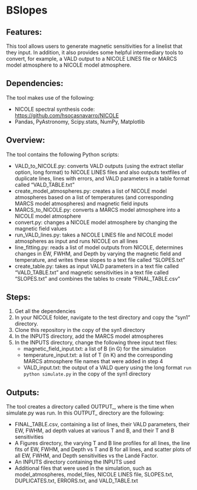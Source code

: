 # BSlopes

## Features:

This tool allows users to generate magnetic sensitivities for a linelist that they input. In addition, it also provides some helpful intermediary tools to convert, for example, a VALD output to a NICOLE LINES file or MARCS model atmosphere to a NICOLE model atmosphere. 

## Dependencies:

The tool makes use of the following:

- NICOLE spectral synthesis code: https://github.com/hsocasnavarro/NICOLE
- Pandas, PyAstronomy, Scipy.stats, NumPy, Matplotlib

## Overview:

The tool contains the following Python scripts:

- VALD_to_NICOLE.py: converts VALD outputs (using the extract stellar option, long format) to NICOLE LINES files and also outputs textfiles of duplicate lines, lines with errors, and VALD parameters in a table format called “VALD_TABLE.txt”
- create_model_atmospheres.py: creates a list of NICOLE model atmospheres based on a list of temperatures (and corresponding MARCS model atmospheres) and magnetic field inputs
- MARCS_to_NICOLE.py: converts a MARCS model atmosphere into a NICOLE model atmosphere
- convert.py: changes a NICOLE model atmosphere by changing the magnetic field values
- run_VALD_lines.py: takes a NICOLE LINES file and NICOLE model atmospheres as input and runs NICOLE on all lines
- line_fitting.py: reads a list of model outputs from NICOLE, determines changes in EW, FWHM, and Depth by varying the magnetic field and temperature, and writes these slopes to a text file called “SLOPES.txt”
- create_table.py: takes as input VALD parameters in a text file called “VALD_TABLE.txt” and magnetic sensitivities in a text file called “SLOPES.txt” and combines the tables to create “FINAL_TABLE.csv”

## Steps:

1. Get all the dependencies
2. In your NICOLE folder, navigate to the test directory and copy the “syn1” directory. 
3. Clone this repository in the copy of the syn1 directory
4. In the INPUTS directory, add the MARCS model atmospheres 
5. In the INPUTS directory, change the following three input text files:
    - magnetic_field_input.txt: a list of B (in G) for the simulation
    - temperature_input.txt: a list of T (in K) and the corresponding MARCS atmosphere file names that were added in step 4
    - VALD_input.txt: the output of a VALD query using the long format
```run python simulate.py``` in the copy of the syn1 directory

## Outputs:

The tool creates a directory called OUTPUT_<time>, where <time> is the time when simulate.py was run. In this OUTPUT_<time> directory are the following:

- FINAL_TABLE.csv, containing a list of lines, their VALD parameters, their EW, FWHM, ad depth values at various T and B, and their T and B sensitivities
- A Figures directory, the varying T and B line profiles for all lines, the line fits of EW, FWHM, and Depth vs T and B for all lines, and scatter plots of all EW, FWHM, and Depth sensitivities vs the Landé Factor. 
- An INPUTS directory containing the INPUTS used
- Additional files that were used in the simulation, such as model_atmospheres, model_files, NICOLE LINES file, SLOPES.txt, DUPLICATES.txt, ERRORS.txt, and VALD_TABLE.txt


